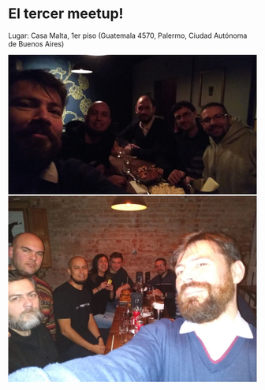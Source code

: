 # El tercer meetup!

Lugar: Casa Malta, 1er piso (Guatemala 4570, Palermo, Ciudad Autónoma de Buenos Aires)

![foto 1](../img/20190815_1.jpg)
![foto 2](../img/20190815_2.jpg)
